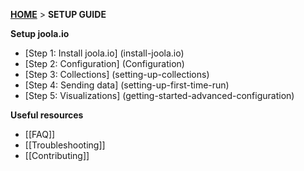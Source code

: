 [**HOME**](Home) > **SETUP GUIDE**

**Setup joola.io**

- [Step 1: Install joola.io] (install-joola.io)
- [Step 2: Configuration] (Configuration)
- [Step 3: Collections] (setting-up-collections)
- [Step 4: Sending data] (setting-up-first-time-run)
- [Step 5: Visualizations] (getting-started-advanced-configuration)

**Useful resources**

- [[FAQ]]
- [[Troubleshooting]]  
- [[Contributing]]
